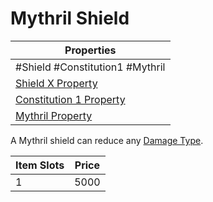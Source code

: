 # Mythril Shield

| Properties                                                               |
| ------------------------------------------------------------------------ |
| #Shield #Constitution1 #Mythril                                          |
| [Shield X Property](../Armor%20Properties/Shield%20X%20Property.md)                 |
| [Constitution 1 Property](../Armor%20Properties/Constitution%20X%20Property.md) |
| [Mythril Property](../../../Material%20Properties/Mythril%20Property.md)      |

A Mythril shield can reduce any [Damage Type](../../../../../Damage%20Types/!Damage%20Types.md).

| Item Slots | Price |
| ---------- | ----- |
| 1          | 5000  |
